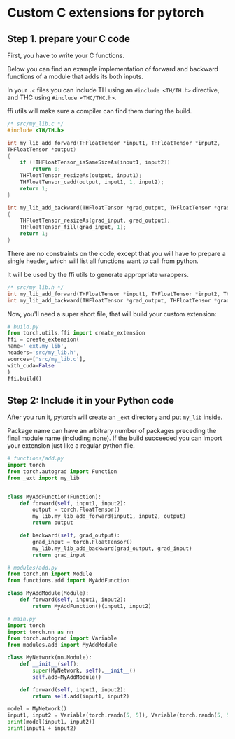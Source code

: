 # Custom C extensions for pytorch

## Step 1. prepare your C code

First, you have to write your C functions.

Below you can find an example implementation of forward and backward functions of a module that adds its both inputs.

In your `.c` files you can include TH using an `#include <TH/TH.h>` directive, and THC using `#include <THC/THC.h>`.

ffi utils will make sure a compiler can find them during the build.

```C
/* src/my_lib.c */
#include <TH/TH.h>

int my_lib_add_forward(THFloatTensor *input1, THFloatTensor *input2,
THFloatTensor *output)
{
    if (!THFloatTensor_isSameSizeAs(input1, input2))
        return 0;
    THFloatTensor_resizeAs(output, input1);
    THFloatTensor_cadd(output, input1, 1, input2);
    return 1;
}

int my_lib_add_backward(THFloatTensor *grad_output, THFloatTensor *grad_input)
{
    THFloatTensor_resizeAs(grad_input, grad_output);
    THFloatTensor_fill(grad_input, 1);
    return 1;
}
```

There are no constraints on the code, except that you will have to prepare a single header,
which will list all functions want to call from python.

It will be used by the ffi utils to generate appropriate wrappers.

```C
/* src/my_lib.h */
int my_lib_add_forward(THFloatTensor *input1, THFloatTensor *input2, THFloatTensor *output);
int my_lib_add_backward(THFloatTensor *grad_output, THFloatTensor *grad_input);
```

Now, you'll need a super short file, that will build your custom extension:

```python
# build.py
from torch.utils.ffi import create_extension
ffi = create_extension(
name='_ext.my_lib',
headers='src/my_lib.h',
sources=['src/my_lib.c'],
with_cuda=False
)
ffi.build()
```

## Step 2: Include it in your Python code

After you run it, pytorch will create an `_ext` directory and put `my_lib` inside.

Package name can have an arbitrary number of packages preceding the final module name (including none).
If the build succeeded you can import your extension just like a regular python file.

```python
# functions/add.py
import torch
from torch.autograd import Function
from _ext import my_lib


class MyAddFunction(Function):
    def forward(self, input1, input2):
        output = torch.FloatTensor()
        my_lib.my_lib_add_forward(input1, input2, output)
        return output

    def backward(self, grad_output):
        grad_input = torch.FloatTensor()
        my_lib.my_lib_add_backward(grad_output, grad_input)
        return grad_input
```

```python
# modules/add.py
from torch.nn import Module
from functions.add import MyAddFunction

class MyAddModule(Module):
    def forward(self, input1, input2):
        return MyAddFunction()(input1, input2)
```

```python
# main.py
import torch
import torch.nn as nn
from torch.autograd import Variable
from modules.add import MyAddModule

class MyNetwork(nn.Module):
    def __init__(self):
        super(MyNetwork, self).__init__()
        self.add=MyAddModule()

    def forward(self, input1, input2):
        return self.add(input1, input2)

model = MyNetwork()
input1, input2 = Variable(torch.randn(5, 5)), Variable(torch.randn(5, 5))
print(model(input1, input2))
print(input1 + input2)
```
